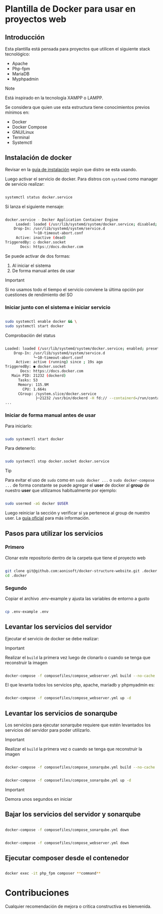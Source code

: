 # Plantilla de Docker para usar en proyectos web

## Introducción

Esta plantilla está pensada para proyectos que utilicen el siguiente stack 
tecnológico:

* Apache
* Php-fpm
* MariaDB
* Myphpadmin


> [!NOTE]
> Está inspirado en la tecnología XAMPP o LAMPP.


Se considera que quien use esta estructura tiene conocimientos previos mínimos 
en:

+ Docker
+ Docker Compose
+ GNU/Linux
+ Terminal
+ Systemctl



## Instalación de docker

Revisar en la [guía de instalación](https://docs.docker.com/engine/install) 
según que distro se esta usando.

Luego activar el servicio de docker. Para distros con `systemd` como manager de
servicio realizar:

```bash

systemctl status docker.service

```
Si lanza el siguiente mensaje:

```bash

docker.service - Docker Application Container Engine
     Loaded: loaded (/usr/lib/systemd/system/docker.service; disabled; preset: disabled)
    Drop-In: /usr/lib/systemd/system/service.d
             └─10-timeout-abort.conf
     Active: inactive (dead)
TriggeredBy: ○ docker.socket
       Docs: https://docs.docker.com

```

Se puede activar de dos formas: 

1. Al iniciar el sistema
2. De forma manual antes de usar
   
>[!IMPORTANT]
> Si no usamos todo el tiempo el servicio conviene la última opción por 
> cuestiones de rendimiento del SO


### Iniciar junto con el sistema e iniciar servicio

```bash

sudo systemctl enable docker && \
sudo systemctl start docker

```

Comprobación del status

```bash

Loaded: loaded (/usr/lib/systemd/system/docker.service; enabled; preset: disabled)
    Drop-In: /usr/lib/systemd/system/service.d
             └─10-timeout-abort.conf
     Active: active (running) since ; 19s ago
TriggeredBy: ● docker.socket
       Docs: https://docs.docker.com
   Main PID: 21232 (dockerd)
      Tasks: 53
      Memory: 115.9M
        CPU: 1.664s
      CGroup: /system.slice/docker.service
              ├─21232 /usr/bin/dockerd -H fd:// --containerd=/run/containerd/containerd.sock
...

```

### Iniciar de forma manual antes de usar

Para iniciarlo:

```bash

sudo systemctl start docker

```

Para detenerlo:

```bash

sudo systemctl stop docker.socket docker.service

```


> [!TIP]
> Para evitar el uso de `sudo` como en `sudo docker ...` o 
> `sudo docker-compose ...` de forma  constante se puede agregar el **user** de 
> docker al **group** de nuestro **user** que utilizamos habitualmente por 
> ejemplo:


```bash

sudo usermod -aG docker $USER

```

Luego reiniciar la sección y verificar si ya pertenece al group de nuestro user.
La [guía oficial](https://docs.docker.com/engine/install/linux-postinstall) para
más información.



## Pasos para utilizar los servicios

### Primero

Clonar este repositorio dentro de la carpeta que tiene el proyecto web

```bash

git clone git@github.com:aonisoft/docker-structure-website.git .docker && \
cd .docker

```
### Segundo

Copiar el archivo .env-example y ajusta las variables de entorno a gusto

```bash

cp .env-example .env

```



## Levantar los servicios del servidor


Ejecutar el servicio de docker se debe realizar:


> [!IMPORTANT]
> Realizar el `build` la primera vez luego de clonarlo o cuando se tenga que 
> reconstruir la imagen


```bash

docker-compose -f composefiles/compose_webserver.yml build --no-cache

```


El que levanta todos los servicios php, apache, mariadb y phpmyadmin es:

```bash

docker-compose -f composefiles/compose_webserver.yml up -d

```




## Levantar los servicios de sonarqube

Los servicios para ejecutar sonarqube requiere que estén levantados los 
servicios del servidor para poder utilizarlo.

> [!IMPORTANT]
> Realizar el `build` la primera vez o cuando se tenga que reconstruir la imagen


```bash

docker-compose -f composefiles/compose_sonarqube.yml build --no-cache

```


```bash

docker-compose -f composefiles/compose_sonarqube.yml up -d

```

> [!IMPORTANT]
> Demora unos segundos en iniciar


## Bajar los servicios del servidor y sonarqube


```bash

docker-compose -f composefiles/compose_sonarqube.yml down

```

```bash

docker-compose -f composefiles/compose_webserver.yml down

```

## Ejecutar composer desde el contenedor


```bash

docker exec -it php_fpm composer **command**

```


# Contribuciones

Cualquier recomendación de mejora o crítica constructiva es bienvenida.

